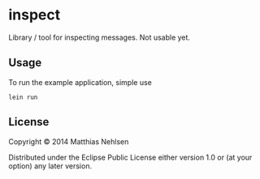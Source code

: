# inspect

Library / tool for inspecting messages. Not usable yet.

## Usage

To run the example application, simple use

    lein run

## License

Copyright © 2014 Matthias Nehlsen

Distributed under the Eclipse Public License either version 1.0 or (at your option) any later version.
